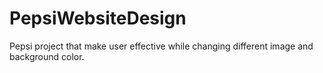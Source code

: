 # PepsiWebsiteDesign
Pepsi project that make user effective while changing different image and background color. 
